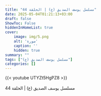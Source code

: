 ```yaml
---
title: "مسلسل يوسف الصديق (ع) | الحلقة 44"
date: 2025-05-04T01:21:13+03:00
draft: false
ShowToc: False
hiddenInHomeList: true
cover:
    image: img/5.png
    alt: 'صورة'
    caption: ''
    hidden: true
summary: ""
tags: ["مسلسل يوسف الصديق (ع)"]
categories: []
---
```


{{< youtube UTYZt5HgPZ8 >}}  
 <br>
مسلسل يوسف الصديق (ع) | الحلقة 44